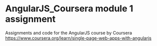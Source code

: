 # AngularJS_Coursera module 1 assignment
Assignments and code for the AngularJS course by Coursera https://www.coursera.org/learn/single-page-web-apps-with-angularjs
